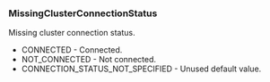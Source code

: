 ### MissingClusterConnectionStatus
Missing cluster connection status.

- CONNECTED - Connected.
- NOT_CONNECTED - Not connected.
- CONNECTION_STATUS_NOT_SPECIFIED - Unused default value.
